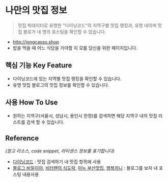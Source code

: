 

# 나만의 맛집 정보  

> 맛집 빅데이터로 유명한 "다이닝코드"의 지역구별 맛집 랭킹과,
> 유명 네이버 맛집 블로거 네 명의 포스팅을 확인할 수 있습니다.  
- http://jongcasso.shop
- 밥을 먹을 때 어느 식당을 가야할 지 모를 당신을 위한 페이지입니다.

## 핵심 기능  Key Feature
- 다이닝코드에 있는 지역별 맛집 랭킹을 확인할 수 있습니다.
- 유명 맛집 블로그의 맛집 정보를 확인할 수 있습니다.

## 사용 How To Use
- 원하는 지역구(서울시, 성남시, 용인시 한정)를 검색하면 해당 지역구 내의 맛집 리스트를 검색 할 수 있습니다.

## Reference
*(참고 리소스,  code snippet, 라이센스 정보를 표기합니다)*
- [다이닝코드](https://www.diningcode.com/) : 맛집 검색하기 내 맛집 항목에 사용
- [블로그 비밀이야](https://blog.naver.com/mardukas/), [비터팬의 식도락](https://blog.naver.com/bitterpan/), [미누 부산맛집](https://blog.naver.com/dodoti/), [행복끼니](https://blog.naver.com/meal8030/) : 블로그를 보자 내 포스팅 내용사용